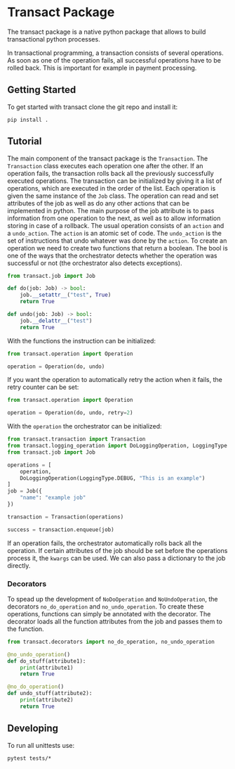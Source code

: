 # Transact Package

The transact package is a native python package that allows to build transactional python processes.

In transactional programming, a transaction consists of several operations. As soon as one of the 
operation fails, all successful operations have to be rolled back. This is important for example
in payment processing.

## Getting Started

To get started with transact clone the git repo and install it:
```commandline
pip install .
```

## Tutorial

The main component of the transact package is the `Transaction`. The `Transaction` class executes
each operation one after the other. If an operation fails, the transaction rolls back all
the previously successfully executed operations.
The transaction can be initialized by giving it a list of operations, which are 
executed in the order of the list. Each operation is given the same instance
of the `Job` class. The operation can read and set attributes of the job as well as do any other
actions that can be implemented in python. The main purpose of the job attribute is to pass
information from one operation to the next, as well as to allow information storing in case of 
a rollback.
The usual operation consists of an `action` and a `undo_action`. The `action` is an atomic set
of code. The `undo_action` is the set of instructions that undo whatever was done by the `action`.
To create an operation we need to create two functions that return a boolean. The bool is one 
of the ways that the orchestrator detects whether the operation was successful or not
(the orchestrator also detects exceptions). 
```python
from transact.job import Job

def do(job: Job) -> bool:
    job.__setattr__("test", True)
    return True

def undo(job: Job) -> bool:
    job.__delattr__("test")
    return True
```
With the functions the instruction can be initialized:

```python
from transact.operation import Operation

operation = Operation(do, undo)
```
If you want the operation to automatically retry the action when it fails, the retry counter
can be set:

```python
from transact.operation import Operation

operation = Operation(do, undo, retry=2)
```
With the `operation` the orchestrator can be initialized:

```python
from transact.transaction import Transaction
from transact.logging_operation import DoLoggingOperation, LoggingType
from transact.job import Job

operations = [
    operation,
    DoLoggingOperation(LoggingType.DEBUG, "This is an example")
]
job = Job({
    "name": "example job"
})

transaction = Transaction(operations)

success = transaction.enqueue(job)
```
If an operation fails, the orchestrator automatically rolls back all the operation. If certain 
attributes of the job should be set before the operations process it, the `kwargs` can be used. 
We can also pass a dictionary to the job directly.

### Decorators

To spead up the development of `NoDoOperation` and `NoUndoOperation`, the decorators 
`no_do_operation` and `no_undo_operation`. To create these operations, functions can simply
be annotated with the decorator. The decorator loads all the function attributes from the job 
and passes them to the function. 

```python
from transact.decorators import no_do_operation, no_undo_operation

@no_undo_operation()
def do_stuff(attribute1):
    print(attribute1)
    return True

@no_do_operation()
def undo_stuff(attribute2):
    print(attribute2)
    return True
```

## Developing

To run all unittests use:
```commandline
pytest tests/*
```